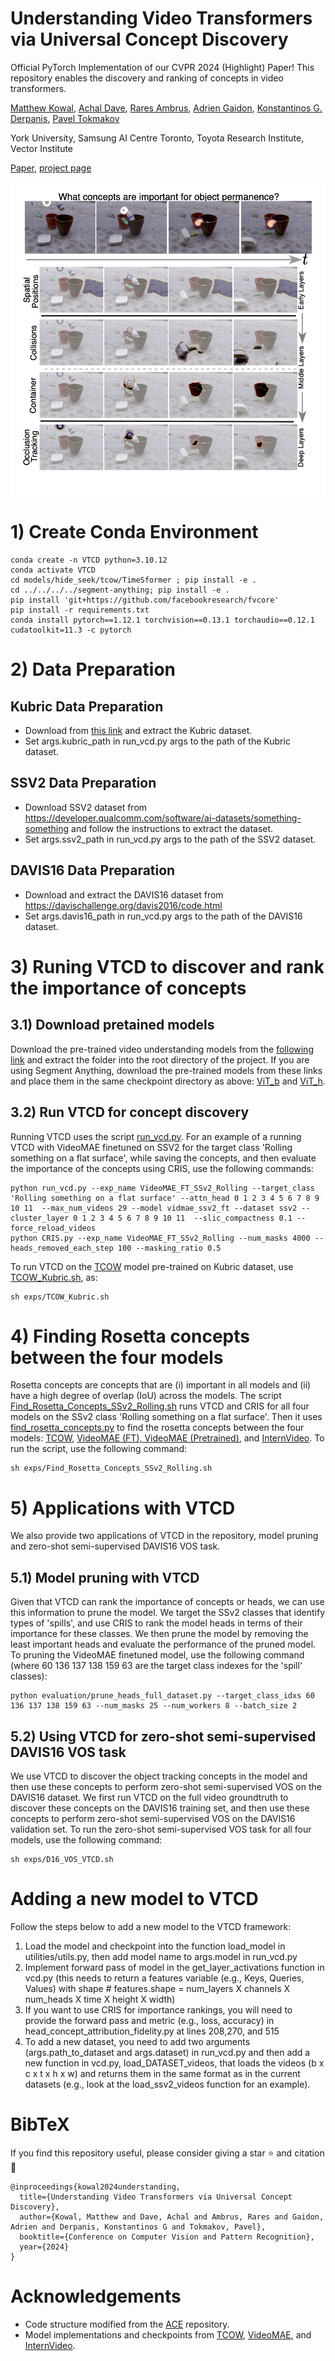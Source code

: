 # Understanding Video Transformers via Universal Concept Discovery
Official PyTorch Implementation of our CVPR 2024 (Highlight) Paper! This repository enables the discovery and ranking 
of concepts in video transformers.

[Matthew Kowal](https://mkowal2.github.io/),
[Achal Dave](https://www.achaldave.com/),
[Rares Ambrus](https://www.tri.global/about-us/dr-rares-ambrus),
[Adrien Gaidon](https://adriengaidon.com/),
[Konstantinos G. Derpanis](https://csprofkgd.github.io/),
[Pavel Tokmakov](https://pvtokmakov.github.io/home/)

York University, Samsung AI Centre Toronto, Toyota Research Institute, Vector Institute


[Paper](https://arxiv.org/abs/2401.10831), [project page](https://yorkucvil.github.io/VTCD/)

![Teaser](Teaser.png)

# 1) Create Conda Environment
```
conda create -n VTCD python=3.10.12
conda activate VTCD
cd models/hide_seek/tcow/TimeSformer ; pip install -e .
cd ../../../../segment-anything; pip install -e .
pip install 'git+https://github.com/facebookresearch/fvcore'
pip install -r requirements.txt
conda install pytorch==1.12.1 torchvision==0.13.1 torchaudio==0.12.1 cudatoolkit=11.3 -c pytorch
```

# 2) Data Preparation
## Kubric Data Preparation
- Download from [this link](https://tri-ml-public.s3.amazonaws.com/datasets/tcow/val_3600_3799.zip) and extract the Kubric dataset. 
- Set args.kubric_path in run_vcd.py args to the path of the Kubric dataset.

## SSV2 Data Preparation
- Download SSV2 dataset from https://developer.qualcomm.com/software/ai-datasets/something-something and follow the instructions to extract the dataset.
- Set args.ssv2_path in run_vcd.py args to the path of the SSV2 dataset.

## DAVIS16 Data Preparation
- Download and extract the DAVIS16 dataset from https://davischallenge.org/davis2016/code.html
- Set args.davis16_path in run_vcd.py args to the path of the DAVIS16 dataset.

# 3) Runing VTCD to discover and rank the importance of concepts

## 3.1) Download pretained models
Download the pre-trained video understanding models from the 
[following link](https://drive.google.com/drive/folders/1SGfDjA35BhxsJ8k-HwElzWn2YVSCoIot?usp=sharing) and extract 
the folder into the root directory of the project. If you are using Segment Anything, download the pre-trained models from
these links and place them in the same checkpoint directory as above: 
[ViT_b](https://dl.fbaipublicfiles.com/segment_anything/sam_vit_b_01ec64.pth) and [ViT_h](https://dl.fbaipublicfiles.com/segment_anything/sam_vit_h_4b8939.pth).


## 3.2) Run VTCD for concept discovery
Running VTCD uses the script [run_vcd.py](run_vcd.py). For an example of a running VTCD with VideoMAE finetuned on SSV2 for the target class 'Rolling something on a flat surface', while saving the concepts, and then evaluate the importance of the concepts using CRIS, use the following commands:
```
python run_vcd.py --exp_name VideoMAE_FT_SSv2_Rolling --target_class 'Rolling something on a flat surface' --attn_head 0 1 2 3 4 5 6 7 8 9 10 11  --max_num_videos 29 --model vidmae_ssv2_ft --dataset ssv2 --cluster_layer 0 1 2 3 4 5 6 7 8 9 10 11  --slic_compactness 0.1 --force_reload_videos
python CRIS.py --exp_name VideoMAE_FT_SSv2_Rolling --num_masks 4000 --heads_removed_each_step 100 --masking_ratio 0.5
```

To run VTCD on the [TCOW](https://tcow.cs.columbia.edu/) model pre-trained on Kubric dataset, 
use [TCOW_Kubric.sh](exps%2FTCOW_Kubric.sh), as:
```
sh exps/TCOW_Kubric.sh
```

# 4) Finding Rosetta concepts between the four models
Rosetta concepts are concepts that are (i) important in all models and (ii) have a high degree of overlap (IoU) across 
the models. The script [Find_Rosetta_Concepts_SSv2_Rolling.sh](exps%2FFind_Rosetta_Concepts_SSv2_Rolling.sh) runs VTCD and CRIS for
all four models on the SSv2 class 'Rolling something on a flat surface'. Then it uses 
[find_rosetta_concepts.py](find_rosetta_concepts.py) to find the rosetta concepts between the four models: [TCOW](https://tcow.cs.columbia.edu/), 
[VideoMAE (FT), VideoMAE (Pretrained)](https://github.com/MCG-NJU/VideoMAE), and 
[InternVideo](https://github.com/OpenGVLab/InternVideo). To run the script, use the following command:
```
sh exps/Find_Rosetta_Concepts_SSv2_Rolling.sh
```

# 5) Applications with VTCD
We also provide two applications of VTCD in the repository, model pruning and zero-shot semi-supervised DAVIS16 VOS task.
## 5.1) Model pruning with VTCD
Given that VTCD can rank the importance of concepts or heads, we can use this information to prune the model. We target
the SSv2 classes that identify types of 'spills', and use CRIS to rank the model heads in terms of their importance for
these classes. We then prune the model by removing the least important heads and evaluate the performance of the pruned 
model. To pruning the VideoMAE finetuned model, use the following command (where 60 136 137 138 159 63 are the target
class indexes for the 'spill' classes):
```
python evaluation/prune_heads_full_dataset.py --target_class_idxs 60 136 137 138 159 63 --num_masks 25 --num_workers 8 --batch_size 2
```

## 5.2) Using VTCD for zero-shot semi-supervised DAVIS16 VOS task
We use VTCD to discover the object tracking concepts in the model and then use these concepts to perform zero-shot 
semi-supervised VOS on the DAVIS16 dataset. We first run VTCD on the full video groundtruth to discover these 
concepts on the DAVIS16 training set, and then use these concepts to perform zero-shot semi-supervised VOS on the 
DAVIS16 validation set. To run the zero-shot semi-supervised VOS task for all four models, use the following command:
```
sh exps/D16_VOS_VTCD.sh
```


# Adding a new model to VTCD
Follow the steps below to add a new model to the VTCD framework:
1) Load the model and checkpoint into the function load_model in utilities/utils.py, then add model name to args.model in run_vcd.py
2) Implement forward pass of model in the get_layer_activations function in vcd.py (this needs to return a features variable (e.g., Keys, Queries, Values) with shape # features.shape = num_layers X channels X num_heads X time X height X width)
3) If you want to use CRIS for importance rankings, you will need to provide the forward pass and metric (e.g., loss, accuracy) in head_concept_attribution_fidelity.py at lines 208,270, and 515
4) To add a new dataset, you need to add two arguments (args.path_to_dataset and args.dataset) in run_vcd.py and then add a new function in vcd.py, load_DATASET_videos, that loads the videos (b x c x t x h x w) and returns them in the same format as in the current datasets (e.g., look at the load_ssv2_videos function for an example). 

# BibTeX
If you find this repository useful, please consider giving a star :star: and citation :t-rex:
```
@inproceedings{kowal2024understanding,
  title={Understanding Video Transformers via Universal Concept Discovery},
  author={Kowal, Matthew and Dave, Achal and Ambrus, Rares and Gaidon, Adrien and Derpanis, Konstantinos G and Tokmakov, Pavel},
  booktitle={Conference on Computer Vision and Pattern Recognition},
  year={2024}
}
```

# Acknowledgements
- Code structure modified from the [ACE](https://github.com/amiratag/ACE) repository.
- Model implementations and checkpoints from [TCOW](https://tcow.cs.columbia.edu/), 
[VideoMAE](https://github.com/MCG-NJU/VideoMAE), and [InternVideo](https://github.com/OpenGVLab/InternVideo).
